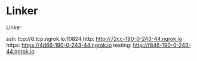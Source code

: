 # Linker
Linker

ssh: tcp://6.tcp.ngrok.io:10824 
http: http://72cc-190-0-243-44.ngrok.io 
https: https://4d66-190-0-243-44.ngrok.io 
testing: http://f846-190-0-243-44.ngrok.io 